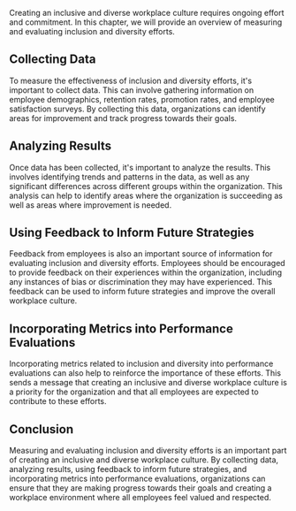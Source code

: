
Creating an inclusive and diverse workplace culture requires ongoing effort and commitment. In this chapter, we will provide an overview of measuring and evaluating inclusion and diversity efforts.

Collecting Data
---------------

To measure the effectiveness of inclusion and diversity efforts, it's important to collect data. This can involve gathering information on employee demographics, retention rates, promotion rates, and employee satisfaction surveys. By collecting this data, organizations can identify areas for improvement and track progress towards their goals.

Analyzing Results
-----------------

Once data has been collected, it's important to analyze the results. This involves identifying trends and patterns in the data, as well as any significant differences across different groups within the organization. This analysis can help to identify areas where the organization is succeeding as well as areas where improvement is needed.

Using Feedback to Inform Future Strategies
------------------------------------------

Feedback from employees is also an important source of information for evaluating inclusion and diversity efforts. Employees should be encouraged to provide feedback on their experiences within the organization, including any instances of bias or discrimination they may have experienced. This feedback can be used to inform future strategies and improve the overall workplace culture.

Incorporating Metrics into Performance Evaluations
--------------------------------------------------

Incorporating metrics related to inclusion and diversity into performance evaluations can also help to reinforce the importance of these efforts. This sends a message that creating an inclusive and diverse workplace culture is a priority for the organization and that all employees are expected to contribute to these efforts.

Conclusion
----------

Measuring and evaluating inclusion and diversity efforts is an important part of creating an inclusive and diverse workplace culture. By collecting data, analyzing results, using feedback to inform future strategies, and incorporating metrics into performance evaluations, organizations can ensure that they are making progress towards their goals and creating a workplace environment where all employees feel valued and respected.
